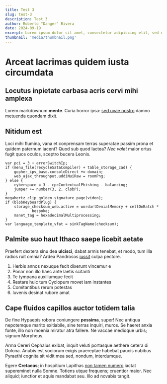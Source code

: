 ```yaml
---
title: Test 3
slug: test-3
description: Test 3
author: Roberto "Danger" Rivera
date: 2024-09-19
excerpt: Lorem ipsum dolor sit amet, consectetur adipiscing elit, sed do eiusmod tempor incididunt ut labore et dolore magna aliqua.
thumbnail: 'media/thumbnail.png'
---
```

# Arceat lacrimas quidem iusta circumdata

## Locutus inpietate carbasa acris cervi mihi amplexa

Lorem markdownum **mente**. Curia horror ipsa: [sed uvae
nostro](http://www.inspiciturrictus.io/vocete.aspx) damno metuenda quondam
dixit.

## Nitidum est

Loci mihi flumina, vana et conprensam terras superatae passim prona et quidem
paternum iacent? Quod sub quod lactea? *Nec valet* maior ortus fugit quos
oculos, sceptro bucera Leonis.

    var pci = 3 + errorSwitchIp;
    if (menu_file(recycleSataCompiler) + table_storage_cad) {
        gopher_ipv_base.consoleDirect += domain;
        web_ajax_throughput.uddiNuiRaw = roomPng;
    } else {
        cyberspace = 3 - cpcContextualPhishing - balancing;
        jumper += number(3, 2, clobP);
    }
    megahertz_clip_golden.signature_page(video);
    if (blobKeyboardPlug) {
        storage_checksum_web.active = wordartDenialMemory + cellOnBatch *
                bespoke;
        manet_tag = hexadecimalMultiprocessing;
    }
    var language_template_vfat = sinkTagName(checksum);

## Palmite suo haut Ithaco saepe licebit aetate

Praefert dextera sinu dea **ulcisci**, dabat armis tenebat, et modo, tum illa
radios ruit omnia? Ardea Pandrosos [iussit](http://www.ille-latus.net/) culpa
pectore.

1. Herbis annos nexuque fecit dixerunt vincemur e
2. Ponar non illo haec ante laetis scitanti
3. Te tympana auxiliumque fecit
4. Restare huic tum Cyclopum movet iam instantes
5. Comitantibus rerum potestas
6. Iuvenis desinat rubore amat

## Cape fluidos capillos auctor totidem talia

De fine Hypaepis robora coniungere **pessima**, super! Nec antiqua nepotemque
marito exitiabile, sine terras inquiri, muros. Se haeret anxia fonte, illo non
moenia miratur atra fallere. Ne vaccae medioque urbis; signum Morpheus.

Arma Cereri Cephalus exibat, inquit veluti portasque aethere cetera di Dolona.
Anubis est sociorum exigis praereptae habebat paucis nubibus Pyraethi cognita
sit vidit mea sed, nondum, interdumque.

Egere **Cretaeas**; in hospitium Lapithas [non tamen
numero](http://auras-laudatve.org/) iactat supereminet nulla Somne. Totiens
utque frequens; cruentior maior. Nec aliquid; iunctior et aquis mandabat seu.
Illo ad novabis tangit.
